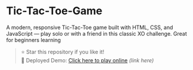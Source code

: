 # Tic-Tac-Toe-Game
A modern, responsive Tic-Tac-Toe game built with HTML, CSS, and JavaScript — play solo or with a friend in this classic XO challenge. Great for beginners learning 

> ⭐ Star this repository if you like it!  
> 🚀 Deployed Demo: [Click here to play online](https://prakashsingh022.github.io/Tic-Tac-Toe-Game/) *(link here)*

